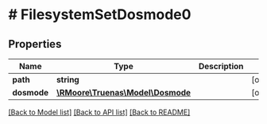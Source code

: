 # # FilesystemSetDosmode0

## Properties

Name | Type | Description | Notes
------------ | ------------- | ------------- | -------------
**path** | **string** |  | [optional]
**dosmode** | [**\RMoore\Truenas\Model\Dosmode**](Dosmode.md) |  | [optional]

[[Back to Model list]](../../README.md#models) [[Back to API list]](../../README.md#endpoints) [[Back to README]](../../README.md)

